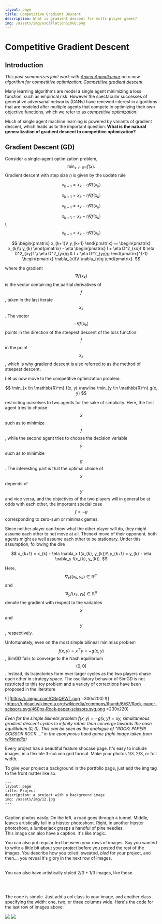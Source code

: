 ```yaml
---
layout: page
title: Competitive Gradient Descent
description: What is gradient descent for multi-player games?
img: /assets/img/oscillationSimGD.png
---
```


# Competitive Gradient Descent

## Introduction
*This post summarizes joint work with [Anima Anandkumar](http://tensorlab.cms.caltech.edu/users/anima/) on a new algorithm for competitive optimization: [Competitive gradient descent](https://nips.cc/Conferences/2019/ScheduleMultitrack?event=13843).*
    
Many learning algorithms are model a single agent minimizing a loss function, such as empirical risk.
However the spectacular successes of generative adversarial networks (GANs) have renewed interest in algorithms that are modeled after multiple agents that compete in optimizing their own objective functions, which we refer to as *competitive optimization*.

Much of single agent machine learning is powered by variants of gradient descent, which leads us to the important question:
**What is the natural generalization of gradient descent to competitive optimization?**


## Gradient Descent (GD)

Consider a single-agent optimization problem,
$$
  \min_{x \in \mathbb{R}^{m}} f(x).
$$
Gradient descent with step size $\eta$ is given by the update rule

$$
  x_{k+1} = x_{k} - \eta \nabla f(x_{k})
$$

$$
  \begin{equation*}
  x_{k+1} = x_{k} - \eta \nabla f(x_{k})
  \end{equation*}
$$

$$
  \begin{equation*}
  x_{k+1} = x_{k} - \eta \nabla f(x_{k})
  \end{equation*}
$$

$$
  x_{k+1} = x_{k} - \eta \nabla f(x_{k}) 
$$ \\
$$
  x_{k+1} = x_{k} - \eta \nabla f(x_{k}) 
$$

$$
\begin{pmatrix}
  x_{k+1}\\
  y_{k+1}
\end{pmatrix} ≔
\begin{pmatrix}
  x_{k}\\
  y_{k}
\end{pmatrix} - \eta
\begin{pmatrix}
  I + \eta D^2_{xx}f & \eta D^2_{xy}f \\
  \eta D^2_{yx}g & I + \eta D^2_{yy}g
\end{pmatrix}^{-1}
\begin{pmatrix}
  \nabla_{x}f\\
  \nabla_{y}g
\end{pmatrix}.
$$



where the gradient $$\nabla f(x_{k})$$ is the vector containing the partial derivatives of $$f$$, taken in the last iterate $$x_k$$.
The vector $$-\nabla f(x_{k})$$ points in the direction of the steepest descent of the loss function $$f$$ in the point $$x_k$$, which is why gradiend descent is also referred to as the method of steepest descent.

Let us now move to the competitive optimization problem:

$$
\min_{x \in \mathbb{R}^m} f(x, y) \newline 
\min_{y \in \mathbb{R}^n} g(x, y)
$$

restricting ourselves to two agents for the sake of simplicity.
Here, the first agent tries to choose $$x$$ such as to minimize $$f$$, while the second agent tries to choose the decision variable $$y$$ such as to minimize $$g$$.
The interesting part is that the optimal choice of $$x$$ depends of $$y$$ and vice versa, and the objectives of the two players will in general be at odds with each other, the important special case $$f = -g$$ corresponding to zero-sum or minimax games.

Since neither player can *know* what the other player will do, they might assume each other to not move at all.
Thenext move of their opponent, both agents might as well assume each other to be stationary.
Under this assumption, following the dire

$$
  x_{k+1} = x_{k} - \eta \nabla_x f(x_{k}, y_{k})\\
  y_{k+1} = y_{k} - \eta \nabla_y f(x_{k}, y_{k}).
$$

Here, $$\nabla_x f(x_{k}, y_{k}) \in \mathbb{R}^m$$ and $$\nabla_y f(x_{k}, y_{k}) \in \mathbb{R}^n$$ denote the gradient with respect to the variables $$x$$ and $$y$$, respectively.

Unfortunately, even on the most simple bilinear minimiax problem $$f(x,y) = x^{\top} y = - g(x,y)$$, SimGD fails to converge to the Nash equilibrium $$(0,0)$$.
Instead, its trajectories form ever larger cycles as the two players chase each other in strategy space.
The oscillatory behavior of SimGD is not restricted to this toy problem and a variety of corrections have been proposed in the literature.

![](https://i.imgur.com/CBqQEWT.png =300x200)
![](https://upload.wikimedia.org/wikipedia/commons/thumb/6/67/Rock-paper-scissors.svg/460px-Rock-paper-scissors.svg.png =230x220)

*Even for the simple bilinear problem $f(x,y) = -g(x,y) = xy$, simultaneous gradient descent cycles to infinity rather than converge towards the nash equilibrium $(0,0)$. This can be seen as the analogue of "ROCK! PAPER! SCISSOR ROCK ..." in the eponymous hand game (right image taken from [wikimedia](https://upload.wikimedia.org/wikipedia/commons/thumb/6/67/Rock-paper-scissors.svg))*




Every project has a beautiful feature shocase page. It's easy to include images, in a flexible 3-column grid format. Make your photos 1/3, 2/3, or full width.

To give your project a background in the portfolio page, just add the img tag to the front matter like so:

    ---
    layout: page
    title: Project
    description: a project with a background image
    img: /assets/img/12.jpg
    ---


<div class="img_row">
    <img class="col one left" src="{{ site.baseurl }}/assets/img/1.jpg" alt="" title="example image"/>
    <img class="col one left" src="{{ site.baseurl }}/assets/img/2.jpg" alt="" title="example image"/>
    <img class="col one left" src="{{ site.baseurl }}/assets/img/3.jpg" alt="" title="example image"/>
</div>
<div class="col three caption">
    Caption photos easily. On the left, a road goes through a tunnel. Middle, leaves artistically fall in a hipster photoshoot. Right, in another hipster photoshoot, a lumberjack grasps a handful of pine needles.
</div>
<div class="img_row">
    <img class="col three left" src="{{ site.baseurl }}/assets/img/5.jpg" alt="" title="example image"/>
</div>
<div class="col three caption">
    This image can also have a caption. It's like magic.
</div>

You can also put regular text between your rows of images. Say you wanted to write a little bit about your project before you posted the rest of the images. You describe how you toiled, sweated, *bled* for your project, and then.... you reveal it's glory in the next row of images.


<div class="img_row">
    <img class="col two left" src="{{ site.baseurl }}/assets/img/6.jpg" alt="" title="example image"/>
    <img class="col one left" src="{{ site.baseurl }}/assets/img/11.jpg" alt="" title="example image"/>
</div>
<div class="col three caption">
    You can also have artistically styled 2/3 + 1/3 images, like these.
</div>


<br/><br/>


The code is simple. Just add a col class to your image, and another class specifying the width: one, two, or three columns wide. Here's the code for the last row of images above:

<div class="img_row">
    <img class="col two left" src="/img/6.jpg"/>
    <img class="col one left" src="/img/11.jpg"/>
</div>
